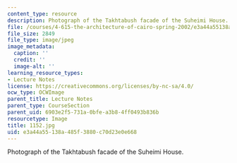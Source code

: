 ```yaml
---
content_type: resource
description: Photograph of the Takhtabush facade of the Suheimi House.
file: /courses/4-615-the-architecture-of-cairo-spring-2002/e3a44a55138a485f3880c70d23e0e668_1152.jpg
file_size: 2849
file_type: image/jpeg
image_metadata:
  caption: ''
  credit: ''
  image-alt: ''
learning_resource_types:
- Lecture Notes
license: https://creativecommons.org/licenses/by-nc-sa/4.0/
ocw_type: OCWImage
parent_title: Lecture Notes
parent_type: CourseSection
parent_uid: 6903e2f5-731a-0bfe-a3b8-4ff0493b836b
resourcetype: Image
title: 1152.jpg
uid: e3a44a55-138a-485f-3880-c70d23e0e668
---
```

Photograph of the Takhtabush facade of the Suheimi House.